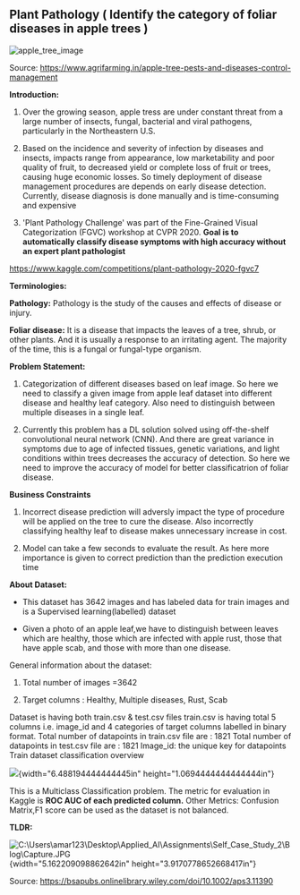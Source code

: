 ## **Plant Pathology (** Identify the category of foliar diseases in apple trees **)**

![apple_tree_image](https://user-images.githubusercontent.com/107593984/189394666-6402deb5-4ce1-4a61-be0f-793a617eb422.jpg)

Source:
<https://www.agrifarming.in/apple-tree-pests-and-diseases-control-management>

**Introduction:**

1.  Over the growing season, apple tress are under constant threat from
    a large number of insects, fungal, bacterial and viral pathogens,
    particularly in the Northeastern U.S.

2.  Based on the incidence and severity of infection by diseases and
    insects, impacts range from appearance, low marketability and poor
    quality of fruit, to decreased yield or complete loss of fruit or
    trees, causing huge economic losses. So timely deployment of disease
    management procedures are depends on early disease detection.
    Currently, disease diagnosis is done manually and is time-consuming
    and expensive

3.  'Plant Pathology Challenge' was part of the Fine-Grained Visual
    Categorization (FGVC) workshop at CVPR 2020. **Goal is to
    automatically classify disease symptoms with high accuracy without
    an expert plant pathologist**

<https://www.kaggle.com/competitions/plant-pathology-2020-fgvc7>

**Terminologies:**

**Pathology:** Pathology is the study of the causes and effects of
disease or injury.

**Foliar disease:** It is a disease that impacts the leaves of a tree,
shrub, or other plants. And it is usually a response to an irritating
agent. The majority of the time, this is a fungal or fungal-type
organism.

**Problem Statement:**

1.  Categorization of different diseases based on leaf image.
    So here we need to classify a given image from apple leaf dataset into
    different disease and healthy leaf category. Also need to distinguish
    between multiple diseases in a single leaf.

2.  Currently this problem has a DL solution solved using off-the-shelf
    convolutional neural network (CNN). And there are great variance in
    symptoms due to age of infected tissues, genetic variations, and
    light conditions within trees decreases the accuracy of detection.
    So here we need to improve the accuracy of model for better classificatrion of foliar disease.

**Business Constraints**

1.  Incorrect disease prediction will adversly impact the type of
    procedure will be applied on the tree to cure the disease. Also
    incorrectly classifying healthy leaf to disease makes unnecessary
    increase in cost.

2.  Model can take a few seconds to evaluate the result. As here more
    importance is given to correct prediction than the prediction
    execution time

**About Dataset:**

-   This dataset has 3642 images and has labeled data for train images
    and is a Supervised learning(labelled) dataset

-   Given a photo of an apple leaf,we have to distinguish between leaves
    which are healthy, those which are infected with apple rust, those
    that have apple scab, and those with more than one disease.

General information about the dataset:

1.  Total number of images =3642

2.  Target columns : Healthy, Multiple diseases, Rust, Scab

Dataset is having both train.csv & test.csv files
train.csv is having total 5 columns i.e. image_id and 4 categories of
target columns labelled in binary format.
Total number of datapoints in train.csv file are : 1821
Total number of datapoints in test.csv file are : 1821
Image_id: the unique key for datapoints
Train dataset classification overview

![](./media/image2.png){width="6.488194444444445in"
height="1.0694444444444444in"}

This is a Multiclass Classification problem. The metric for evaluation
in Kaggle is **ROC AUC of each predicted column.**
Other Metrics: Confusion Matrix,F1 score can be used as the dataset is
not balanced.

**TLDR:**

![C:\\Users\\amar123\\Desktop\\Applied_AI\\Assignments\\Self_Case_Study_2\\Blog\\Capture.JPG](./media/image3.jpeg){width="5.162209098862642in"
height="3.9170778652668417in"}

Source: <https://bsapubs.onlinelibrary.wiley.com/doi/10.1002/aps3.11390>
